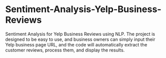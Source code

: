 # Sentiment-Analysis-Yelp-Business-Reviews
Sentiment Analysis for Yelp Business Reviews using NLP. The project is designed to be easy to use, and business owners can simply input their Yelp business page URL, and the code will automatically extract the customer reviews, process them, and display the results.
